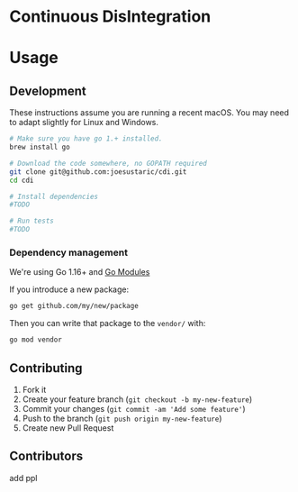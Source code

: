 # Continuous DisIntegration
<todo some semi witty intro>

# Usage
<todo>

## Development
These instructions assume you are running a recent macOS. You may need to adapt slightly for Linux and Windows.

```bash
# Make sure you have go 1.+ installed.
brew install go

# Download the code somewhere, no GOPATH required
git clone git@github.com:joesustaric/cdi.git
cd cdi

# Install dependencies
#TODO

# Run tests
#TODO
```

### Dependency management

We're using Go 1.16+ and [Go Modules](https://github.com/golang/go/wiki/Modules)

<TODO later>

If you introduce a new package:

```bash
go get github.com/my/new/package
```

Then you can write that package to the `vendor/` with:

```bash
go mod vendor
```

## Contributing

1. Fork it
1. Create your feature branch (`git checkout -b my-new-feature`)
1. Commit your changes (`git commit -am 'Add some feature'`)
1. Push to the branch (`git push origin my-new-feature`)
1. Create new Pull Request

## Contributors
add ppl

